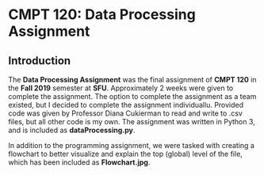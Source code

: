 # CMPT 120: Data Processing Assignment
## Introduction
The **Data Processing Assignment** was the final assignment of **CMPT 120** in the **Fall 2019** semester at **SFU**. Approximately 2 weeks were given to complete the assignment. The option to complete the assignment as a team existed, but I decided to complete the assignment individuallu. Provided code was given by Professor Diana Cukierman to read and write to .csv files, but all other code is my own. The assignment was written in Python 3, and is included as **dataProcessing.py**.

In addition to the programming assignment, we were tasked with creating a flowchart to better visualize and explain the top (global) level of the file, which has been included as **Flowchart.jpg**.
